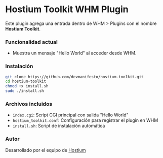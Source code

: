 # Hostium Toolkit WHM Plugin

Este plugin agrega una entrada dentro de WHM > Plugins con el nombre **Hostium Toolkit**.

### Funcionalidad actual
- Muestra un mensaje "Hello World" al acceder desde WHM.

### Instalación

```bash
git clone https://github.com/devmanifesto/hostium-toolkit.git
cd hostium-toolkit
chmod +x install.sh
sudo ./install.sh
```

### Archivos incluidos

- `index.cgi`: Script CGI principal con salida "Hello World"
- `hostium_toolkit.conf`: Configuración para registrar el plugin en WHM
- `install.sh`: Script de instalación automática

### Autor
Desarrollado por el equipo de [Hostium](https://www.hostium.com.ar/)
